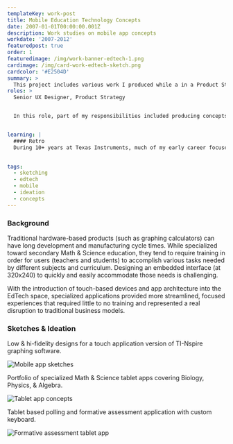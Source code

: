 ```yaml
---
templateKey: work-post
title: Mobile Education Technology Concepts
date: 2007-01-01T00:00:00.001Z
description: Work studies on mobile app concepts 
workdate: '2007-2012'
featuredpost: true
order: 1
featuredimage: /img/work-banner-edtech-1.png
cardimage: /img/card-work-edtech-sketch.png
cardcolor: '#E2504D'
summary: >
  This project includes various work I produced while a in a Product Strategy Role at Texas Instruments in the mid-late 2000s. While TI Education Technology was a staple in a majority of Math & Science classrooms for much of the past 20 years, low-cost disruptors (iPod Touch, iPhones, Tablets) were becoming an attractive platform for our customers. This work represents product concept ideation around mobile app offerings to diversify outside of hardware products. 
roles: >
  Senior UX Designer, Product Strategy


  In this role, part of my responsibilities included producing concepts for future products and services. These designs are likely from 2007-2010 when touch devices were gaining popularity in consumer electronics, and this exploration was used to help visualize what a touch offering or "app" might look like in a product portfolio.


learning: | 
  #### Retro
  During 10+ years at Texas Instruments, much of my early career focused on designing embedded software that ran on monochromatic, low-resolution screens controlled by a physical keypad without the luxury of a pointing device. When mobile touch devices like the iPod touch and iPhone were released, it was delightful to reimagine design & interactions without legacy constraints. This exercise also demonstrated how we might take a monolithic, general purpose math & science product such as a graphing calculator to be used across multiple subjects, and split those feature sets into single-purpose, streamlined experiences that could stand alone and provide more intuitive interfaces.

  
tags:
  - sketching
  - edtech
  - mobile 
  - ideation
  - concepts
---
```

### Background
Traditional hardware-based products (such as graphing calculators) can have long development and manufacturing cycle times. While specialized toward secondary Math & Science education, they tend to require training in order for users (teachers and students) to accomplish various tasks needed by different subjects and curriculum. Designing an embedded interface (at 320x240) to quickly and easily accommodate those needs is challenging.

With the introduction of touch-based devices and app architecture into the EdTech space, specialized applications provided more streamlined, focused experiences that required little to no training and represented a real disruption to traditional business models.

### Sketches & Ideation
Low & hi-fidelity designs for a touch application version of TI-Nspire graphing software. 

<div class="columns is-centered has-margin-top-32">
  <div class="column is-12">
    <img class="img" srcset="/img/card-work-edtech-sketches-mobile.png" alt="Mobile app sketches" />
  </div>
</div>

Portfolio of specialized Math & Science tablet apps covering Biology, Physics, & Algebra.

<div class="columns is-centered has-margin-top-32">
  <div class="column is-12">
    <img class="img" srcset="/img/card-work-edtech-tablet-apps.png" alt="Tablet app concepts" />
  </div>
</div>

Tablet based polling and formative assessment application with custom keyboard.

<div class="columns is-centered has-margin-top-32">
  <div class="column is-12">
    <img class="img" srcset="/img/card-work-edtech-tablet-poll.png" alt="Formative assessment tablet app" />
  </div>
</div>
